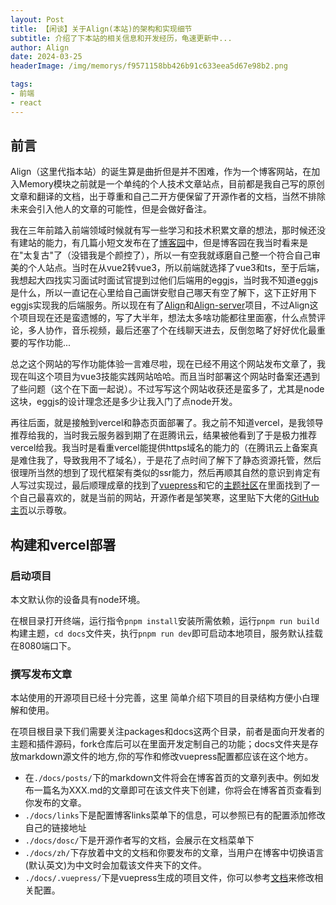```yaml
---
layout: Post
title: 【闲谈】关于Align(本站)的架构和实现细节
subtitle: 介绍了下本站的相关信息和开发经历，龟速更新中...
author: Align
date: 2024-03-25
headerImage: /img/memorys/f9571158bb426b91c633eea5d67e98b2.png

tags:
- 前端
- react
---
```

## 前言

Align（这里代指本站）的诞生算是曲折但是并不困难，作为一个博客网站，在加入Memory模块之前就是一个单纯的个人技术文章站点，目前都是我自己写的原创文章和翻译的文档，出于尊重和自己二开方便保留了开源作者的文档，当然不排除未来会引入他人的文章的可能性，但是会做好备注。

我在三年前踏入前端领域时候就有写一些学习和技术积累文章的想法，那时候还没有建站的能力，有几篇小短文发布在了[博客园](https://www.cnblogs.com/Align)中，但是博客园在我当时看来是在"太复古"了（没错我是个颜控了），所以一有空我就琢磨自己整一个符合自己审美的个人站点。当时在从vue2转vue3，所以前端就选择了vue3和ts，至于后端，我想起大四找实习面试时面试官提到过他们后端用的eggjs，当时我不知道eggjs是什么，所以一直记在心里给自己画饼安慰自己哪天有空了解下，这下正好用下eggjs实现我的后端服务。所以现在有了[Align](https://gitee.com/aligns/align)和[Align-server](https://gitee.com/aligns/Align-server)项目，不过Align这个项目现在还是蛮遗憾的，写了大半年，想法太多啥功能都往里面塞，什么点赞评论，多人协作，音乐视频，最后还塞了个在线聊天进去，反倒忽略了好好优化最重要的写作功能...

总之这个网站的写作功能体验一言难尽啦，现在已经不用这个网站发布文章了，我现在叫这个项目为vue3技能实践网站哈哈。而且当时部署这个网站时备案还遇到了些问题（这个在下面一起说）。不过写写这个网站收获还是蛮多了，尤其是node这块，eggjs的设计理念还是多少让我入门了点node开发。

再往后面，就是接触到vercel和静态页面部署了。我之前不知道vercel，是我领导推荐给我的，当时我云服务器到期了在逛腾讯云，结果被他看到了于是极力推荐vercel给我。我当时是看重vercel能提供https域名的能力的（在腾讯云上备案真是难住我了，导致我用不了域名），于是花了点时间了解下了静态资源托管，然后很理所当然的想到了现代框架有类似的ssr能力，然后再顺其自然的意识到肯定有人写过实现过，最后顺理成章的找到了[vuepress](https://v2.vuepress.vuejs.org/)和它的[主题社区](https://marketplace.vuejs.press/zh/themes/blog.html)在里面找到了一个自己最喜欢的，就是当前的网站，开源作者是邹笑寒，这里贴下大佬的[GitHub主页](https://github.com/Renovamen)以示尊敬。

## 构建和vercel部署

### 启动项目

本文默认你的设备具有node环境。

在根目录打开终端，运行指令`pnpm install`安装所需依赖，运行`pnpm run build`构建主题，`cd docs`文件夹，执行`pnpm run dev`即可启动本地项目，服务默认挂载在8080端口下。

### 撰写发布文章

本站使用的开源项目已经十分完善，这里 简单介绍下项目的目录结构方便小白理解和使用。

在项目根目录下我们需要关注packages和docs这两个目录，前者是面向开发者的主题和插件源码，fork仓库后可以在里面开发定制自己的功能；docs文件夹是存放markdown源文件的地方,你的写作和修改vuepress配置都应该在这个地方。

* 在`./docs/posts/`下的markdown文件将会在博客首页的文章列表中。例如发布一篇名为XXX.md的文章即可在该文件夹下创建，你将会在博客首页查看到你发布的文章。
* `./docs/links`下是配置博客links菜单下的信息，可以参照已有的配置添加修改自己的链接地址
* `./docs/dosc/`下是开源作者写的文档，会展示在文档菜单下
* `./docs/zh/`下存放着中文的文档和你要发布的文章，当用户在博客中切换语言(默认英文)为中文时会加载该文件夹下的文件。
* `./docs/.vuepress/`下是vuepress生成的项目文件，你可以参考[文档](https://www.zhongfw.online/zh/docs/basic/intro.html)来修改相关配置。
